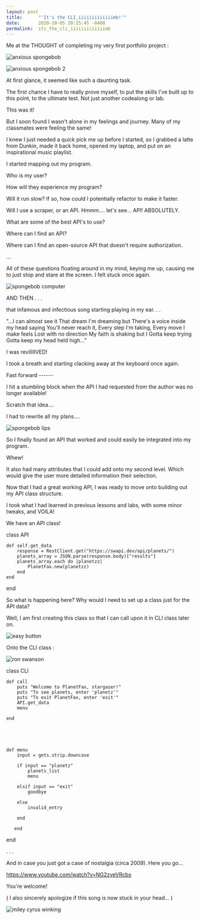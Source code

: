 ```yaml
---
layout: post
title:      "'It's the CLI_iiiiiiiiiiiiimb!'"
date:       2020-10-05 20:25:45 -0400
permalink:  its_the_cli_iiiiiiiiiiiiimb
---
```






Me at the THOUGHT of completing my very first portfolio project :



![anxious spongebob](https://media.giphy.com/media/HThocT5vEPT9K/giphy.gif)

![anxious spongebob 2](https://media.giphy.com/media/tvU9iTev6uBIQ/giphy.gif)




At first glance, it seemed like such a daunting task. 


The first chance I have to really prove myself, to put the skills I've built up to this point, to the ultimate test. Not just another codealong or lab.


This was it!


But I soon found I wasn't alone in my feelings and journey. Many of my classmates were feeling the same! 


I knew I just needed a quick pick me up before I started, so I grabbed a latte from Dunkin, made it back home, opened my laptop, and put on an inspirational music playlist. 


I started mapping out my program. 

Who is my user? 

How will they experience my program? 

Will it run slow? If so, how could I potentially refactor to make it faster. 

Will I use a scraper, or an API. Hmmm.... let's see... API! ABSOLUTELY. 

What are some of the best API's to use? 

Where can I find an API? 

Where can I find an open-source API that doesn't require authorization. 

... 


All of these questions floating around in my mind, keying me up, causing me to just stop and stare at the screen.  I felt stuck once again.




![spongebob computer](https://media.giphy.com/media/DBW3BniaWrFo4/giphy.gif)





AND THEN . . . 

that infamous and infectious song starting playing in my ear. . .


"...I can almost see it
That dream I'm dreaming but
There's a voice inside my head saying
You'll never reach it,
Every step I'm taking,
Every move I make feels
Lost with no direction
My faith is shaking but I
Gotta keep trying
Gotta keep my head held high..."


I was reviIIIIVED!



I took a breath and starting clacking away at the keyboard once again. 


Fast forward ------ 


I hit a stumbling block when the API I had requested from the author was no longer available!


Scratch that idea....


I had to rewrite all my plans.... 



![spongebob lips](https://media.giphy.com/media/xTeV7WNYcKddLV5R3G/giphy.gif)




So I finally found an API that worked and could easily be integrated into my program. 


Whew!


It also had many attributes that I could add onto my second level. Which would give the user more detailed information their selection. 


Now that I had a great working API, I was ready to move onto building out my API class structure. 


I took what I had learned in previous lessons and labs, with some minor tweaks, and VOILA!


We have an API class!


class API

    def self.get_data
        response = RestClient.get("https://swapi.dev/api/planets/")
        planets_array = JSON.parse(response.body)["results"]
        planets_array.each do |planetzz|
            PlanetFax.new(planetzz)
        end
    end

end


So what is happening here?  Why would I need to set up a class just for the API data? 

Well, I am first creating this class so that I can call upon it in CLI class later on. 



![easy button](https://media.giphy.com/media/Rl9Yqavfj2Ula/giphy.gif)




Onto the CLI class :




![ron swanson](https://media.giphy.com/media/NJlMya8d3RNCw/giphy.gif)




class CLI

    def call
        puts "Welcome to PlanetFax, stargazer!"
        puts "To see planets, enter 'planetz'"
        puts "To exit PlanetFax, enter 'exit'"
        API.get_data
        menu

    end
		
		
		
		

    def menu
        input = gets.strip.downcase

        if input == "planetz"
            planets_list
            menu

        elsif input == "exit"
            goodbye

        else
            invalid_entry

        end
				
	   end
end

















































































. . .


And in case you just got a case of nostalgia (circa 2009).  Here you go...


https://www.youtube.com/watch?v=NG2zyeVRcbs


You're welcome!

( I also sincerely apologize if this song is now stuck in your head... )




![miley cyrus winking](https://media.giphy.com/media/4ejXFozWGT1HG/giphy.gif)







